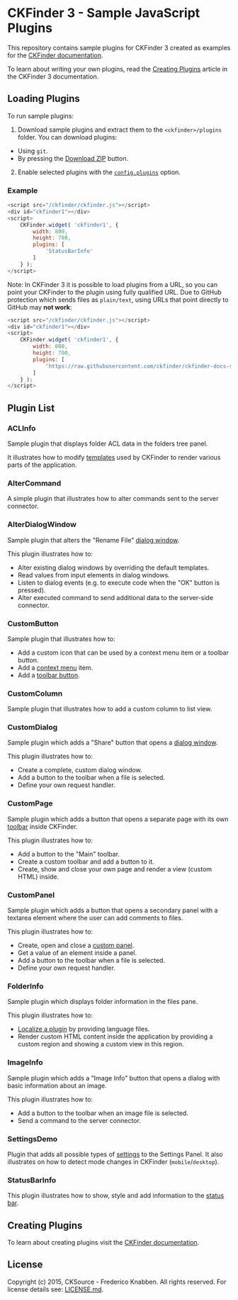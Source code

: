# CKFinder 3 - Sample JavaScript Plugins

This repository contains sample plugins for CKFinder 3 created as examples for the [CKFinder documentation](https://ckeditor.com/docs/ckfinder/ckfinder3/).

To learn about writing your own plugins, read the [Creating Plugins](https://ckeditor.com/docs/ckfinder/ckfinder3/#!/guide/dev_plugins) article in the CKFinder 3 documentation.

## Loading Plugins

To run sample plugins:

1. Download sample plugins and extract them to the `<ckfinder>/plugins` folder. You can download plugins:
 - Using `git`.
 - By pressing the [Download ZIP](https://github.com/ckfinder/ckfinder-docs-samples/archive/master.zip) button.
2. Enable selected plugins with the [`config.plugins`](https://ckeditor.com/docs/ckfinder/ckfinder3/#!/api/CKFinder.Config-cfg-plugins) option.

### Example

```js
<script src="/ckfinder/ckfinder.js"></script>
<div id="ckfinder1"></div>
<script>
	CKFinder.widget( 'ckfinder1', {
		width: 800,
		height: 700,
		plugins: [
			'StatusBarInfo'
		]
	} );
</script>
```

Note: In CKFinder 3 it is possible to load plugins from a URL, so you can point your CKFinder to the plugin using fully qualified URL. Due to GitHub protection which sends files as `plain/text`, using URLs that point directly to GitHub may **not work**:

```js
<script src="/ckfinder/ckfinder.js"></script>
<div id="ckfinder1"></div>
<script>
	CKFinder.widget( 'ckfinder1', {
		width: 800,
		height: 700,
		plugins: [
			'https://raw.githubusercontent.com/ckfinder/ckfinder-docs-samples/master/StatusBarInfo/StatusBarInfo.js'
		]
	} );
</script>
```

## Plugin List

### ACLInfo

Sample plugin that displays folder ACL data in the folders tree panel.

It illustrates how to modify [templates](https://ckeditor.com/docs/ckfinder/ckfinder3/#!/guide/dev_templates) used by CKFinder to render various parts of the application.

### AlterCommand

A simple plugin that illustrates how to alter commands sent to the server connector.

### AlterDialogWindow

Sample plugin that alters the "Rename File" [dialog window](https://ckeditor.com/docs/ckfinder/ckfinder3/#!/guide/dev_dialogs).

This plugin illustrates how to:

 * Alter existing dialog windows by overriding the default templates.
 * Read values from input elements in dialog windows.
 * Listen to dialog events (e.g. to execute code when the "OK" button is pressed).
 * Alter executed command to send additional data to the server-side connector.

### CustomButton

Sample plugin that illustrates how to:

* Add a custom icon that can be used by a context menu item or a toolbar button.
* Add a [context menu](https://ckeditor.com/docs/ckfinder/ckfinder3/#!/guide/dev_contextmenu) item.
* Add a [toolbar button](https://ckeditor.com/docs/ckfinder/ckfinder3/#!/guide/dev_toolbar).

### CustomColumn

Sample plugin that illustrates how to add a custom column to list view.

### CustomDialog

Sample plugin which adds a "Share" button that opens a [dialog window](https://ckeditor.com/docs/ckfinder/ckfinder3/#!/guide/dev_dialogs).

This plugin illustrates how to:

 * Create a complete, custom dialog window.
 * Add a button to the toolbar when a file is selected.
 * Define your own request handler.

### CustomPage

Sample plugin which adds a button that opens a separate page with its own [toolbar](https://ckeditor.com/docs/ckfinder/ckfinder3/#!/guide/dev_toolbar) inside CKFinder.

This plugin illustrates how to:

 * Add a button to the "Main" toolbar.
 * Create a custom toolbar and add a button to it.
 * Create, show and close your own page and render a view (custom HTML) inside.

### CustomPanel

Sample plugin which adds a button that opens a secondary panel with a textarea element where the user
can add comments to files.

This plugin illustrates how to:

 * Create, open and close a [custom panel](https://ckeditor.com/docs/ckfinder/ckfinder3/#!/guide/dev_panels).
 * Get a value of an element inside a panel.
 * Add a button to the toolbar when a file is selected.
 * Define your own request handler.

### FolderInfo

Sample plugin which displays folder information in the files pane.

This plugin illustrates how to:

 * [Localize a plugin](https://ckeditor.com/docs/ckfinder/ckfinder3/#!/guide/dev_localization) by providing language files.
 * Render custom HTML content inside the application by providing a custom region and showing a custom view in this region.

### ImageInfo

Sample plugin which adds a "Image Info" button that opens a dialog with basic information about an image.

This plugin illustrates how to:

 * Add a button to the toolbar when an image file is selected.
 * Send a command to the server connector.

### SettingsDemo

Plugin that adds all possible types of [settings](https://ckeditor.com/docs/ckfinder/ckfinder3/#!/guide/dev_settings) to the Settings Panel. It also illustrates on how to detect mode changes
in CKFinder (`mobile`/`desktop`).

### StatusBarInfo

This plugin illustrates how to show, style and add information to the [status bar](https://ckeditor.com/docs/ckfinder/ckfinder3/#!/guide/dev_statusbar).

## Creating Plugins

To learn about creating plugins visit the [CKFinder documentation](https://ckeditor.com/docs/ckfinder/ckfinder3/#!/guide/dev_plugins).

## License

Copyright (c) 2015, CKSource - Frederico Knabben. All rights reserved. For license details see: [LICENSE.md](https://github.com/ckfinder/ckfinder-docs-samples/blob/master/LICENSE.md).
